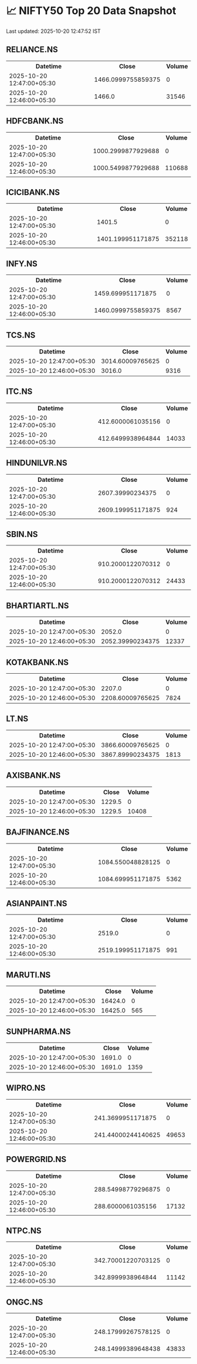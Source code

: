 # 📈 NIFTY50 Top 20 Data Snapshot

Last updated: 2025-10-20 12:47:52 IST

## RELIANCE.NS

<table>
  <tr><th>Datetime</th><th>Close</th><th>Volume</th></tr>
  <tr><td>2025-10-20 12:47:00+05:30</td><td>1466.0999755859375</td><td>0</td></tr>
  <tr><td>2025-10-20 12:46:00+05:30</td><td>1466.0</td><td>31546</td></tr>
</table>

## HDFCBANK.NS

<table>
  <tr><th>Datetime</th><th>Close</th><th>Volume</th></tr>
  <tr><td>2025-10-20 12:47:00+05:30</td><td>1000.2999877929688</td><td>0</td></tr>
  <tr><td>2025-10-20 12:46:00+05:30</td><td>1000.5499877929688</td><td>110688</td></tr>
</table>

## ICICIBANK.NS

<table>
  <tr><th>Datetime</th><th>Close</th><th>Volume</th></tr>
  <tr><td>2025-10-20 12:47:00+05:30</td><td>1401.5</td><td>0</td></tr>
  <tr><td>2025-10-20 12:46:00+05:30</td><td>1401.199951171875</td><td>352118</td></tr>
</table>

## INFY.NS

<table>
  <tr><th>Datetime</th><th>Close</th><th>Volume</th></tr>
  <tr><td>2025-10-20 12:47:00+05:30</td><td>1459.699951171875</td><td>0</td></tr>
  <tr><td>2025-10-20 12:46:00+05:30</td><td>1460.0999755859375</td><td>8567</td></tr>
</table>

## TCS.NS

<table>
  <tr><th>Datetime</th><th>Close</th><th>Volume</th></tr>
  <tr><td>2025-10-20 12:47:00+05:30</td><td>3014.60009765625</td><td>0</td></tr>
  <tr><td>2025-10-20 12:46:00+05:30</td><td>3016.0</td><td>9316</td></tr>
</table>

## ITC.NS

<table>
  <tr><th>Datetime</th><th>Close</th><th>Volume</th></tr>
  <tr><td>2025-10-20 12:47:00+05:30</td><td>412.6000061035156</td><td>0</td></tr>
  <tr><td>2025-10-20 12:46:00+05:30</td><td>412.6499938964844</td><td>14033</td></tr>
</table>

## HINDUNILVR.NS

<table>
  <tr><th>Datetime</th><th>Close</th><th>Volume</th></tr>
  <tr><td>2025-10-20 12:47:00+05:30</td><td>2607.39990234375</td><td>0</td></tr>
  <tr><td>2025-10-20 12:46:00+05:30</td><td>2609.199951171875</td><td>924</td></tr>
</table>

## SBIN.NS

<table>
  <tr><th>Datetime</th><th>Close</th><th>Volume</th></tr>
  <tr><td>2025-10-20 12:47:00+05:30</td><td>910.2000122070312</td><td>0</td></tr>
  <tr><td>2025-10-20 12:46:00+05:30</td><td>910.2000122070312</td><td>24433</td></tr>
</table>

## BHARTIARTL.NS

<table>
  <tr><th>Datetime</th><th>Close</th><th>Volume</th></tr>
  <tr><td>2025-10-20 12:47:00+05:30</td><td>2052.0</td><td>0</td></tr>
  <tr><td>2025-10-20 12:46:00+05:30</td><td>2052.39990234375</td><td>12337</td></tr>
</table>

## KOTAKBANK.NS

<table>
  <tr><th>Datetime</th><th>Close</th><th>Volume</th></tr>
  <tr><td>2025-10-20 12:47:00+05:30</td><td>2207.0</td><td>0</td></tr>
  <tr><td>2025-10-20 12:46:00+05:30</td><td>2208.60009765625</td><td>7824</td></tr>
</table>

## LT.NS

<table>
  <tr><th>Datetime</th><th>Close</th><th>Volume</th></tr>
  <tr><td>2025-10-20 12:47:00+05:30</td><td>3866.60009765625</td><td>0</td></tr>
  <tr><td>2025-10-20 12:46:00+05:30</td><td>3867.89990234375</td><td>1813</td></tr>
</table>

## AXISBANK.NS

<table>
  <tr><th>Datetime</th><th>Close</th><th>Volume</th></tr>
  <tr><td>2025-10-20 12:47:00+05:30</td><td>1229.5</td><td>0</td></tr>
  <tr><td>2025-10-20 12:46:00+05:30</td><td>1229.5</td><td>10408</td></tr>
</table>

## BAJFINANCE.NS

<table>
  <tr><th>Datetime</th><th>Close</th><th>Volume</th></tr>
  <tr><td>2025-10-20 12:47:00+05:30</td><td>1084.550048828125</td><td>0</td></tr>
  <tr><td>2025-10-20 12:46:00+05:30</td><td>1084.699951171875</td><td>5362</td></tr>
</table>

## ASIANPAINT.NS

<table>
  <tr><th>Datetime</th><th>Close</th><th>Volume</th></tr>
  <tr><td>2025-10-20 12:47:00+05:30</td><td>2519.0</td><td>0</td></tr>
  <tr><td>2025-10-20 12:46:00+05:30</td><td>2519.199951171875</td><td>991</td></tr>
</table>

## MARUTI.NS

<table>
  <tr><th>Datetime</th><th>Close</th><th>Volume</th></tr>
  <tr><td>2025-10-20 12:47:00+05:30</td><td>16424.0</td><td>0</td></tr>
  <tr><td>2025-10-20 12:46:00+05:30</td><td>16425.0</td><td>565</td></tr>
</table>

## SUNPHARMA.NS

<table>
  <tr><th>Datetime</th><th>Close</th><th>Volume</th></tr>
  <tr><td>2025-10-20 12:47:00+05:30</td><td>1691.0</td><td>0</td></tr>
  <tr><td>2025-10-20 12:46:00+05:30</td><td>1691.0</td><td>1359</td></tr>
</table>

## WIPRO.NS

<table>
  <tr><th>Datetime</th><th>Close</th><th>Volume</th></tr>
  <tr><td>2025-10-20 12:47:00+05:30</td><td>241.3699951171875</td><td>0</td></tr>
  <tr><td>2025-10-20 12:46:00+05:30</td><td>241.44000244140625</td><td>49653</td></tr>
</table>

## POWERGRID.NS

<table>
  <tr><th>Datetime</th><th>Close</th><th>Volume</th></tr>
  <tr><td>2025-10-20 12:47:00+05:30</td><td>288.54998779296875</td><td>0</td></tr>
  <tr><td>2025-10-20 12:46:00+05:30</td><td>288.6000061035156</td><td>17132</td></tr>
</table>

## NTPC.NS

<table>
  <tr><th>Datetime</th><th>Close</th><th>Volume</th></tr>
  <tr><td>2025-10-20 12:47:00+05:30</td><td>342.70001220703125</td><td>0</td></tr>
  <tr><td>2025-10-20 12:46:00+05:30</td><td>342.8999938964844</td><td>11142</td></tr>
</table>

## ONGC.NS

<table>
  <tr><th>Datetime</th><th>Close</th><th>Volume</th></tr>
  <tr><td>2025-10-20 12:47:00+05:30</td><td>248.17999267578125</td><td>0</td></tr>
  <tr><td>2025-10-20 12:46:00+05:30</td><td>248.14999389648438</td><td>43833</td></tr>
</table>

